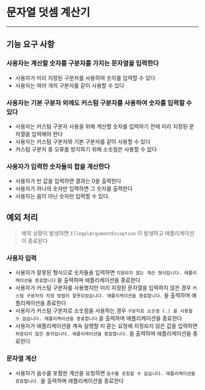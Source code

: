 # 문자열 덧셈 계산기

---

## 기능 요구 사항

### 사용자는 계산할 숫자를 구분자를 가지는 문자열을 입력한다

- 사용자가 미리 지정된 구분자를 사용하여 숫자를 입력할 수 있다
- 사용자는 여러 개의 구분자를 같이 사용할 수 있다

### 사용자는 기본 구분자 외에도 커스텀 구분자를 사용하여 숫자를 입력할 수 있다

- 사용자는 커스텀 구분자 사용을 위해 계산할 숫자를 입력하기 전에 미리 지정된 문자열을 입력해야 한다
- 사용자는 커스텀 구분자와 기본 구분자를 같이 사용할 수 있다
- 커스텀 구분자 중 오류를 방지하기 위해 소숫점은 사용할 수 없다

### 사용자가 입력한 숫자들의 합을 계산한다

- 사용자가 빈 값을 입력하면 결과는 0을 출력한다
- 사용자가 하나의 숫자만 입력하면 그 숫자를 출력한다
- 사용자는 음이 아닌 숫자만 입력할 수 있다.

## 예외 처리

> 예외 상황이 발생하면 ``IllegalArgumentException`` 이 발생하고 애플리케이션이 종료된다

### 사용자 입력

- 사용자가 잘못된 형식으로 숫자들을 입력하면 ``지원되지 않는 계산 형식입니다. 애플리케이션을 종료합니다`` 을 출력하며 애플리케이션을 종료한다
- 사용자가 커스텀 구분자를 사용했지만 미리 지정된 문자열을 입력하지 않은 경우 `커스텀 구분자의 지정 방법이 잘못되었습니다. 애플리케이션을 종료합니다.` 을 출력하며 애플리케이션을 종료한다
- 사용자가 커스텀 구분자로 소숫점을 사용하는 경우 ``구분자로 소숫점 (.) 을 사용할 수 없습니다. 애플리케이션을 종료합니다`` 을 출력하며 애플리케이션을 종료한다
- 사용자가 애플리케이션을 계속 실행할 지 묻는 요청에 지정되지 않은 값을 입력하면 ``허용되지 않은 동작입니다. 애플리케이션을 종료합니다.`` 을 출력하며 애플리케이션을 종료한다

### 문자열 계산

- 사용자가 음수를 포함한 계산을 요청하면 ``음수를 포함할 수 없습니다. 애플리케이션을 종료합니다.`` 을 출력하며 애플리케이션을 종료한다



